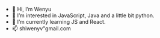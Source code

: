- 👋 Hi, I’m Wenyu
- 👀 I’m interested in JavaScript, Java and a little bit python.
- 🌱 I’m currently learning JS and React.
- 📫 shiwenyv"gmail.com

<!---
cWenyu/cWenyu is a ✨ special ✨ repository because its `README.md` (this file) appears on your GitHub profile.
You can click the Preview link to take a look at your changes.
--->
